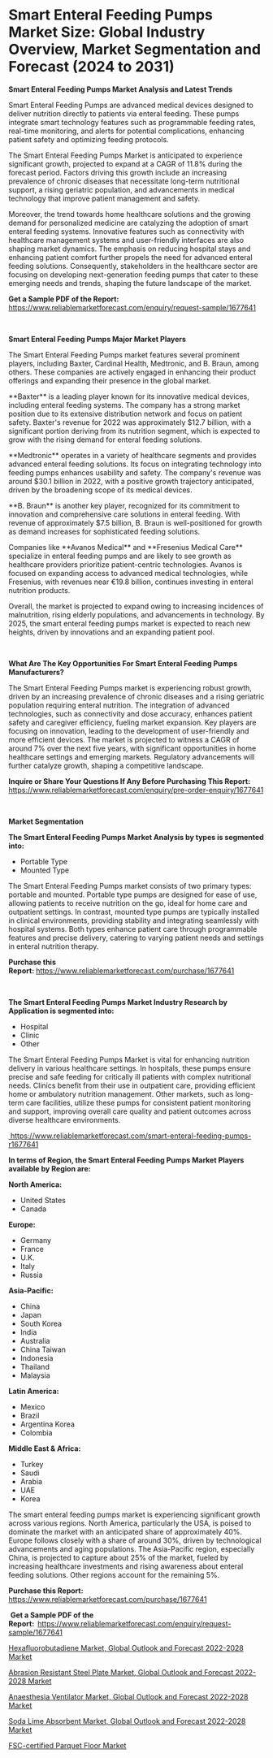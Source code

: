 <p><h1>Smart Enteral Feeding Pumps Market Size: Global Industry Overview, Market Segmentation and Forecast (2024 to 2031)</h1></p><p><strong>Smart Enteral Feeding Pumps Market Analysis and Latest Trends</strong></p>
<p><p>Smart Enteral Feeding Pumps are advanced medical devices designed to deliver nutrition directly to patients via enteral feeding. These pumps integrate smart technology features such as programmable feeding rates, real-time monitoring, and alerts for potential complications, enhancing patient safety and optimizing feeding protocols.</p><p>The Smart Enteral Feeding Pumps Market is anticipated to experience significant growth, projected to expand at a CAGR of 11.8% during the forecast period. Factors driving this growth include an increasing prevalence of chronic diseases that necessitate long-term nutritional support, a rising geriatric population, and advancements in medical technology that improve patient management and safety. </p><p>Moreover, the trend towards home healthcare solutions and the growing demand for personalized medicine are catalyzing the adoption of smart enteral feeding systems. Innovative features such as connectivity with healthcare management systems and user-friendly interfaces are also shaping market dynamics. The emphasis on reducing hospital stays and enhancing patient comfort further propels the need for advanced enteral feeding solutions. Consequently, stakeholders in the healthcare sector are focusing on developing next-generation feeding pumps that cater to these emerging needs and trends, shaping the future landscape of the market.</p></p>
<p><strong>Get a Sample PDF of the Report:&nbsp;</strong> <a href="https://www.reliablemarketforecast.com/enquiry/request-sample/1677641?utm_campaign=1567&utm_medium=2&utm_source=Github&utm_content=ia&utm_term=14102024&utm_id=smart-enteral-feeding-pumps">https://www.reliablemarketforecast.com/enquiry/request-sample/1677641</a></p>
<p>&nbsp;</p>
<p><strong>Smart Enteral Feeding Pumps Major Market Players</strong></p>
<p><p>The Smart Enteral Feeding Pumps market features several prominent players, including Baxter, Cardinal Health, Medtronic, and B. Braun, among others. These companies are actively engaged in enhancing their product offerings and expanding their presence in the global market.</p><p>**Baxter** is a leading player known for its innovative medical devices, including enteral feeding systems. The company has a strong market position due to its extensive distribution network and focus on patient safety. Baxter's revenue for 2022 was approximately $12.7 billion, with a significant portion deriving from its nutrition segment, which is expected to grow with the rising demand for enteral feeding solutions.</p><p>**Medtronic** operates in a variety of healthcare segments and provides advanced enteral feeding solutions. Its focus on integrating technology into feeding pumps enhances usability and safety. The company's revenue was around $30.1 billion in 2022, with a positive growth trajectory anticipated, driven by the broadening scope of its medical devices.</p><p>**B. Braun** is another key player, recognized for its commitment to innovation and comprehensive care solutions in enteral feeding. With revenue of approximately $7.5 billion, B. Braun is well-positioned for growth as demand increases for sophisticated feeding solutions.</p><p>Companies like **Avanos Medical** and **Fresenius Medical Care** specialize in enteral feeding pumps and are likely to see growth as healthcare providers prioritize patient-centric technologies. Avanos is focused on expanding access to advanced medical technologies, while Fresenius, with revenues near €19.8 billion, continues investing in enteral nutrition products.</p><p>Overall, the market is projected to expand owing to increasing incidences of malnutrition, rising elderly populations, and advancements in technology. By 2025, the smart enteral feeding pumps market is expected to reach new heights, driven by innovations and an expanding patient pool.</p></p>
<p>&nbsp;</p>
<p><strong>What Are The Key Opportunities For Smart Enteral Feeding Pumps Manufacturers?</strong></p>
<p><p>The Smart Enteral Feeding Pumps market is experiencing robust growth, driven by an increasing prevalence of chronic diseases and a rising geriatric population requiring enteral nutrition. The integration of advanced technologies, such as connectivity and dose accuracy, enhances patient safety and caregiver efficiency, fueling market expansion. Key players are focusing on innovation, leading to the development of user-friendly and more efficient devices. The market is projected to witness a CAGR of around 7% over the next five years, with significant opportunities in home healthcare settings and emerging markets. Regulatory advancements will further catalyze growth, shaping a competitive landscape.</p></p>
<p><strong>Inquire or Share Your Questions If Any Before Purchasing This Report:</strong> <a href="https://www.reliablemarketforecast.com/enquiry/pre-order-enquiry/1677641?utm_campaign=1567&utm_medium=2&utm_source=Github&utm_content=ia&utm_term=14102024&utm_id=smart-enteral-feeding-pumps">https://www.reliablemarketforecast.com/enquiry/pre-order-enquiry/1677641</a></p>
<p>&nbsp;</p>
<p><strong>Market Segmentation</strong></p>
<p><strong>The Smart Enteral Feeding Pumps Market Analysis by types is segmented into:</strong></p>
<p><ul><li>Portable Type</li><li>Mounted Type</li></ul></p>
<p><p>The Smart Enteral Feeding Pumps market consists of two primary types: portable and mounted. Portable type pumps are designed for ease of use, allowing patients to receive nutrition on the go, ideal for home care and outpatient settings. In contrast, mounted type pumps are typically installed in clinical environments, providing stability and integrating seamlessly with hospital systems. Both types enhance patient care through programmable features and precise delivery, catering to varying patient needs and settings in enteral nutrition therapy.</p></p>
<p><strong>Purchase this Report:&nbsp;</strong><a href="https://www.reliablemarketforecast.com/purchase/1677641?utm_campaign=1567&utm_medium=2&utm_source=Github&utm_content=ia&utm_term=14102024&utm_id=smart-enteral-feeding-pumps">https://www.reliablemarketforecast.com/purchase/1677641</a></p>
<p>&nbsp;</p>
<p><strong>The Smart Enteral Feeding Pumps Market Industry Research by Application is segmented into:</strong></p>
<p><ul><li>Hospital</li><li>Clinic</li><li>Other</li></ul></p>
<p><p>The Smart Enteral Feeding Pumps Market is vital for enhancing nutrition delivery in various healthcare settings. In hospitals, these pumps ensure precise and safe feeding for critically ill patients with complex nutritional needs. Clinics benefit from their use in outpatient care, providing efficient home or ambulatory nutrition management. Other markets, such as long-term care facilities, utilize these pumps for consistent patient monitoring and support, improving overall care quality and patient outcomes across diverse healthcare environments.</p></p>
<p><a href="https://www.reliablemarketforecast.com/smart-enteral-feeding-pumps-r1677641?utm_campaign=1567&utm_medium=2&utm_source=Github&utm_content=ia&utm_term=14102024&utm_id=smart-enteral-feeding-pumps">&nbsp;https://www.reliablemarketforecast.com/smart-enteral-feeding-pumps-r1677641</a></p>
<p><strong>In terms of Region, the Smart Enteral Feeding Pumps Market Players available by Region are:</strong></p>
<p>
    <p> <strong> North America: </strong>
        <ul>
            <li>United States</li>
            <li>Canada</li>
        </ul>
        </p> 
    <p> <strong> Europe: </strong>
        <ul>
            <li>Germany</li>
            <li>France</li>
            <li>U.K.</li>
            <li>Italy</li>
            <li>Russia</li>
        </ul>
        </p> 
    <p> <strong> Asia-Pacific: </strong>
        <ul>
            <li>China</li>
            <li>Japan</li>
            <li>South Korea</li>
            <li>India</li>
            <li>Australia</li>
            <li>China Taiwan</li>
            <li>Indonesia</li>
            <li>Thailand</li>
            <li>Malaysia</li>
        </ul>
        </p> 
    <p> <strong> Latin America: </strong>
        <ul>
            <li>Mexico</li>
            <li>Brazil</li>
            <li>Argentina Korea</li>
            <li>Colombia</li>
        </ul>
        </p> 
    <p> <strong> Middle East & Africa: </strong>
        <ul>
            <li>Turkey</li>
            <li>Saudi</li>
            <li>Arabia</li>
            <li>UAE</li>
            <li>Korea</li>
        </ul>
    </p>
    </p>
<p><p>The smart enteral feeding pumps market is experiencing significant growth across various regions. North America, particularly the USA, is poised to dominate the market with an anticipated share of approximately 40%. Europe follows closely with a share of around 30%, driven by technological advancements and aging populations. The Asia-Pacific region, especially China, is projected to capture about 25% of the market, fueled by increasing healthcare investments and rising awareness about enteral feeding solutions. Other regions account for the remaining 5%.</p></p>
<p><strong>Purchase this Report: </strong><a href="https://www.reliablemarketforecast.com/purchase/1677641?utm_campaign=1567&utm_medium=2&utm_source=Github&utm_content=ia&utm_term=14102024&utm_id=smart-enteral-feeding-pumps">https://www.reliablemarketforecast.com/purchase/1677641</a></p>
<p>&nbsp;<strong>Get a Sample PDF of the Report:&nbsp;&nbsp;</strong><a href="https://www.reliablemarketforecast.com/enquiry/request-sample/1677641?utm_campaign=1567&utm_medium=2&utm_source=Github&utm_content=ia&utm_term=14102024&utm_id=smart-enteral-feeding-pumps">https://www.reliablemarketforecast.com/enquiry/request-sample/1677641</a></p>
<p><strong></strong></p>
<p><p><a href="https://www.linkedin.com/pulse/regional-adaptations-global-hexafluorobutadiene-market-outlook-bffpe?utm_campaign=1567&utm_medium=2&utm_source=Github&utm_content=ia&utm_term=14102024&utm_id=smart-enteral-feeding-pumps">Hexafluorobutadiene Market, Global Outlook and Forecast 2022-2028 Market</a></p><p><a href="https://www.linkedin.com/pulse/strategic-roadmap-global-abrasion-resistant-steel-plate-market-d7v9e?utm_campaign=1567&utm_medium=2&utm_source=Github&utm_content=ia&utm_term=14102024&utm_id=smart-enteral-feeding-pumps">Abrasion Resistant Steel Plate Market, Global Outlook and Forecast 2022-2028 Market</a></p><p><a href="https://www.linkedin.com/pulse/anaesthesia-ventilator-market-global-outlook-forecast-2022-2028-wvzlf?utm_campaign=1567&utm_medium=2&utm_source=Github&utm_content=ia&utm_term=14102024&utm_id=smart-enteral-feeding-pumps">Anaesthesia Ventilator Market, Global Outlook and Forecast 2022-2028 Market</a></p><p><a href="https://www.linkedin.com/pulse/soda-lime-absorbent-market-global-outlook-forecast-2022-2028-qigdf?utm_campaign=1567&utm_medium=2&utm_source=Github&utm_content=ia&utm_term=14102024&utm_id=smart-enteral-feeding-pumps">Soda Lime Absorbent Market, Global Outlook and Forecast 2022-2028 Market</a></p><p><a href="https://github.com/lylyparadise/Market-Research-Report-List-5/blob/main/fsc-certified-parquet-floor-market.md?utm_campaign=1567&utm_medium=2&utm_source=Github&utm_content=ia&utm_term=14102024&utm_id=smart-enteral-feeding-pumps">FSC-certified Parquet Floor Market</a></p></p>